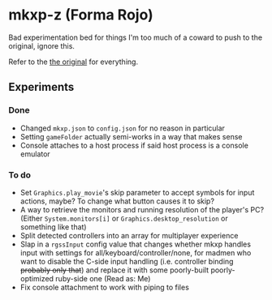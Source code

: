 # mkxp-z (Forma Rojo)

Bad experimentation bed for things I'm too much of a coward to push to the original, ignore this.

Refer to the [the original](https://github.com/mkxp-z/mkxp-z/) for everything.

## Experiments
### Done
- Changed `mkxp.json` to `config.json` for no reason in particular
- Setting `gameFolder` actually semi-works in a way that makes sense
- Console attaches to a host process if said host process is a console emulator

### To do
- Set `Graphics.play_movie`'s skip parameter to accept symbols for input actions, maybe? To change what button causes it to skip?
- A way to retrieve the monitors and running resolution of the player's PC? (Either `System.monitors[i]` or `Graphics.desktop_resolution` or something like that)
- Split detected controllers into an array for multiplayer experience
- Slap in a `rgssInput` config value that changes whether mkxp handles input with settings for all/keyboard/controller/none, for madmen who want to disable the C-side input handling (i.e. controller binding ~~probably only that~~) and replace it with some poorly-built poorly-optimized ruby-side one (Read as: Me)
- Fix console attachment to work with piping to files
